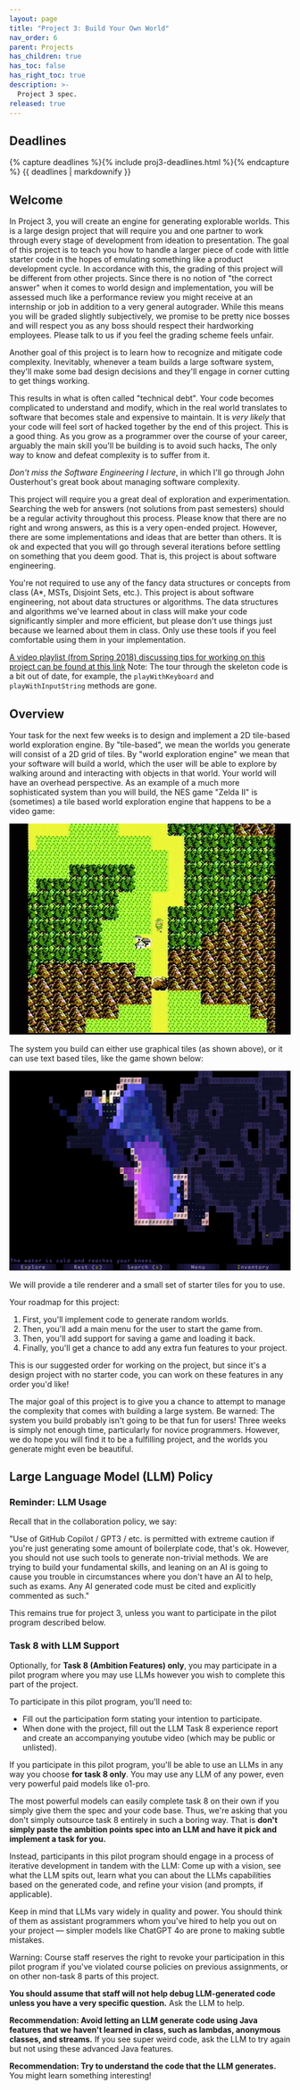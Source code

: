```yaml
---
layout: page
title: "Project 3: Build Your Own World"
nav_order: 6
parent: Projects
has_children: true
has_toc: false
has_right_toc: true
description: >-
  Project 3 spec.
released: true
---
```


## Deadlines

{% capture deadlines %}{% include proj3-deadlines.html %}{% endcapture %}
{{ deadlines | markdownify }}

## Welcome

In Project 3, you will create an engine for generating explorable worlds. This is a large design project that will require you and one partner to work through every stage of development from ideation to presentation. The goal of this project is to teach you how to handle a larger piece of code with little starter code in the hopes of emulating something like a product development cycle. In accordance with this, the grading of this project will be different from other projects. Since there is no notion of "the correct answer" when it comes to world design and implementation, you will be assessed much like a performance review you might receive at an internship or job in addition to a very general autograder. While this means you will be graded slightly subjectively, we promise to be pretty nice bosses and will respect you as any boss should respect their hardworking employees. Please talk to us if you feel the grading scheme feels unfair.

Another goal of this project is to learn how to recognize and mitigate code complexity. Inevitably, whenever a team builds a large software system, they'll make some bad design decisions and they'll engage in corner cutting to get things working.

This results in what is often called "technical debt". Your code becomes complicated to understand and modify, which in the real world translates to software that becomes stale and expensive to maintain. It is *very likely* that your code will feel sort of hacked together by the end of this project. This is a good thing. As you grow as a programmer over the course of your career, arguably the main skill you'll be building is to avoid such hacks, The only way to know and defeat complexity is to suffer from it.

*Don't miss the Software Engineering I lecture*, in which I'll go through John Ousterhout's great book about managing software complexity.

This project will require you a great deal of exploration and experimentation. Searching the web for answers (not solutions from past semesters) should be a regular activity throughout this process. Please know that there are no right and wrong answers, as this is a very open-ended project. However, there are some implementations and ideas that are better than others. It is ok and expected that you will go through several iterations before settling on something that you deem good. That is, this project is about software engineering.

You're not required to use any of the fancy data structures or concepts from class (A*, MSTs, Disjoint Sets, etc.). This project is about software engineering, not about data structures or algorithms. The data structures and algorithms we've learned about in class will make your code significantly simpler and more efficient, but please don't use things just because we learned about them in class. Only use these tools if you feel comfortable using them in your implementation.

[A video playlist (from Spring 2018) discussing tips for working on this project can be found at this link](https://www.youtube.com/playlist?list=PL8FaHk7qbOD6REWjsJd5jz9fpXO5_3ebY&disable_polymer=true) Note: The tour through the skeleton code is a bit out of date, for example, the `playWithKeyboard` and `playWithInputString` methods are gone. 

## Overview

Your task for the next few weeks is to design and implement a 2D tile-based world exploration engine. By "tile-based", we mean the worlds you generate will consist of a 2D grid of tiles. By "world exploration engine" we mean that your software will build a world, which the user will be able to explore by walking around and interacting with objects in that world. Your world will have an overhead perspective. As an example of a much more sophisticated system than you will build, the NES game "Zelda II" is (sometimes) a tile based world exploration engine that happens to be a video game:

<img alt="Screenshot of Zelda II." src="assets/proj3-intro/zelda.jpg">

The system you build can either use graphical tiles (as shown above), or it can use text based tiles, like the game shown below:

<img alt="Screenshot of Brogue." src="assets/proj3-intro/brogue.png">

We will provide a tile renderer and a small set of starter tiles for you to use.

Your roadmap for this project:

1. First, you'll implement code to generate random worlds.
2. Then, you'll add a main menu for the user to start the game from.
3. Then, you'll add support for saving a game and loading it back.
4. Finally, you'll get a chance to add any extra fun features to your project.

This is our suggested order for working on the project, but since it's a design project with no starter code, you can work on these features in any order you'd like!

The major goal of this project is to give you a chance to attempt to manage the complexity that comes with building a large system. Be warned: The system you build probably isn't going to be that fun for users! Three weeks is simply not enough time, particularly for novice programmers. However, we do hope you will find it to be a fulfilling project, and the worlds you generate might even be beautiful.

## Large Language Model (LLM) Policy

### Reminder: LLM Usage

Recall that in the collaboration policy, we say:

"Use of GitHub Copilot / GPT3 / etc. is permitted with extreme caution if you're just generating some amount of boilerplate code, that's ok. However, you should not use such tools to generate non-trivial methods. We are trying to build your fundamental skills, and leaning on an AI is going to cause you trouble in circumstances where you don't have an AI to help, such as exams. Any AI generated code must be cited and explicitly commented as such."

This remains true for project 3, unless you want to participate in the pilot program described below.

### Task 8 with LLM Support

Optionally, for **Task 8 (Ambition Features) only**, you may participate in a pilot program where you may use LLMs however you wish to complete this part of the project.

To participate in this pilot program, you'll need to:
 - Fill out the participation form stating your intention to participate.
 - When done with the project, fill out the LLM Task 8 experience report and create an accompanying youtube video (which may be public or unlisted).

If you participate in this pilot program, you'll be able to use an LLMs in any way you choose **for task 8 only**. You may use any LLM of any power, even very powerful paid models like o1-pro.

The most powerful models can easily complete task 8 on their own if you simply give them the spec and your code base. Thus, we're asking that you don't simply outsource task 8 entirely in such a boring way. That is **don't simply paste the ambition points spec into an LLM and have it pick and implement a task for you.** 

Instead, participants in this pilot program should engage in a process of iterative development in tandem with the LLM: Come up with a vision, see what the LLM spits out, learn what you can about the LLMs capabilities based on the generated code, and refine your vision (and prompts, if applicable). 

Keep in mind that LLMs vary widely in quality and power. You should think of them as assistant programmers whom you've hired to help you out on your project — simpler models like ChatGPT 4o are prone to making subtle mistakes. 

Warning: Course staff reserves the right to revoke your participation in this pilot program if you've violated course policies on previous assignments, or on other non-task 8 parts of this project.

**You should assume that staff will not help debug LLM-generated code unless you have a very specific question.** Ask the LLM to help.

**Recommendation: Avoid letting an LLM generate code using Java features that we haven't learned in class, such as lambdas, anonymous classes, and streams.** If you see super weird code, ask the LLM to try again but not using these advanced Java features. 

**Recommendation: Try to understand the code that the LLM generates.** You might learn something interesting!